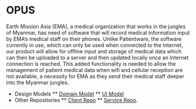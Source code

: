 # OPUS

Earth Mission Asia (EMA), a medical organization that works in the jungles of Myanmar, has need of software that will record medical information input by EMA’s medical staff on their phones. Unlike Patientware, the software currently in use, which can only be used when connected to the Internet, our product will allow for offline input and storage of medical data which can then be uploaded to a server and then updated locally once an Internet connection is reached. This added functionality is needed to allow the management of patient medical data when wifi and cellular reception are not available, a necessity for EMA as they send their medical staff deeper into the Myanmar jungles.

* Design Models
** [Domain Model](domainModel.jpg)
** [UI Model](UI_Model.jpg)
* Other Repositories
** [Client Repo](https://github.com/calvin-cs262-fall2021-teamE/Client)
** [Service Repo](https://github.com/calvin-cs262-fall2021-teamE/Service).
